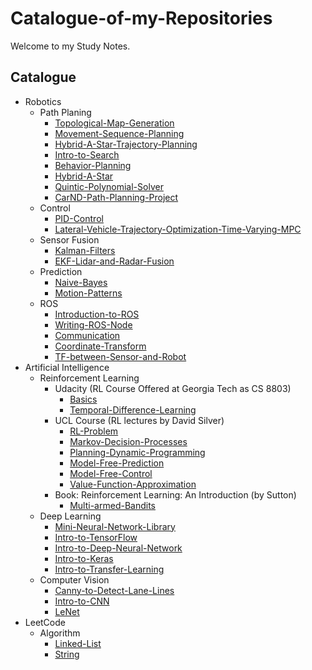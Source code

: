 # Catalogue-of-my-Repositories
Welcome to my Study Notes.


## Catalogue

- Robotics
  - Path Planing
    - [Topological-Map-Generation](https://github.com/ChenBohan/Robotics-Cooperative-Path-Planning-01-Topological-Map-Generation)
    - [Movement-Sequence-Planning](https://github.com/ChenBohan/Robotics-Cooperative-Path-Planning-02-Movement-Sequence-Planning)
    - [Hybrid-A-Star-Trajectory-Planning](https://github.com/ChenBohan/Robotics-Cooperative-Path-Planning-03-Hybrid-A-Star-Trajectory-Planning)
    - [Intro-to-Search](https://github.com/ChenBohan/Robotics-Path-Planning-01-Intro-to-Search)
    - [Behavior-Planning](https://github.com/ChenBohan/Robotics-Path-Planning-03-Behavior-Planning)
    - [Hybrid-A-Star](https://github.com/ChenBohan/Robotics-Path-Planning-04-Hybrid-A-Star)
    - [Quintic-Polynomial-Solver](https://github.com/ChenBohan/Robotics-Path-Planning-05-Quintic-Polynomial-Solver)
    - [CarND-Path-Planning-Project](https://github.com/ChenBohan/Robotics-Path-Planning-05-CarND-Path-Planning-Project)
  - Control
    - [PID-Control](https://github.com/ChenBohan/Robotics-Control-01-PID-Control)
    - [Lateral-Vehicle-Trajectory-Optimization-Time-Varying-MPC](https://github.com/ChenBohan/Robotics-Control-02-Constrained-Linear-Time-Varying-MPC)
  - Sensor Fusion
    - [Kalman-Filters](https://github.com/ChenBohan/Robotics-Sensor-Fusion-01-Kalman-Filters)
    - [EKF-Lidar-and-Radar-Fusion](https://github.com/ChenBohan/Robotics-Sensor-Fusion-02-Lidar-and-Radar-Fusion)
  - Prediction
    - [Naive-Bayes](https://github.com/ChenBohan/Robotics-Path-Planning-02-Prediction-Naive-Bayes)
    - [Motion-Patterns](https://github.com/ChenBohan/Robotics-Prediction-02-Pedestrian-Behavior-Prediction-based-on-Motion-Patterns)
  - ROS
    - [Introduction-to-ROS](https://github.com/ChenBohan/Robotics-ROS-01-Introduction-to-ROS) 
    - [Writing-ROS-Node](https://github.com/ChenBohan/Robotics-ROS-02-Writing-ROS-Node) 
    - [Communication](https://github.com/ChenBohan/Robotics-ROS-03-Communication) 
    - [Coordinate-Transform](https://github.com/ChenBohan/Robotics-ROS-04-Coordinate-Transform) 
    - [TF-between-Sensor-and-Robot](https://github.com/ChenBohan/Robotics-ROS-05-TF-between-Sensor-and-Robot) 
- Artificial Intelligence
  - Reinforcement Learning
    - Udacity (RL Course Offered at Georgia Tech as CS 8803)
      - [Basics](https://github.com/ChenBohan/AI-Reinforcement-Learning-01-Basics)
      - [Temporal-Difference-Learning](https://github.com/ChenBohan/AI-Reinforcement-Learning-02-Temporal-Difference-Learning)
    - UCL Course (RL lectures by David Silver)
      - [RL-Problem](https://github.com/ChenBohan/AI-Reinforcement-Learning-04-RL-Problem)
      - [Markov-Decision-Processes](https://github.com/ChenBohan/AI-Reinforcement-Learning-05-Markov-Decision-Processes)
      - [Planning-Dynamic-Programming](https://github.com/ChenBohan/AI-Reinforcement-Learning-06-Planning-Dynamic-Programming)
      - [Model-Free-Prediction](https://github.com/ChenBohan/AI-Reinforcement-Learning-07-Model-Free-Prediction)
      - [Model-Free-Control](https://github.com/ChenBohan/AI-Reinforcement-Learning-08-Model-Free-Control)
      - [Value-Function-Approximation](https://github.com/ChenBohan/AI-Reinforcement-Learning-09-Value-Function-Approximation)
    - Book: Reinforcement Learning: An Introduction (by Sutton)
      - [Multi-armed-Bandits](https://github.com/ChenBohan/AI-Reinforcement-Learning-03-Multi-armed-Bandits)
  - Deep Learning
    - [Mini-Neural-Network-Library](https://github.com/ChenBohan/AI-Deep-Learning-01-Mini-Neural-Network-Library)
    - [Intro-to-TensorFlow](https://github.com/ChenBohan/AI-Deep-Learning-02-Intro-to-TensorFlow)
    - [Intro-to-Deep-Neural-Network](https://github.com/ChenBohan/AI-Deep-Learning-03-Intro-to-Deep-Neural-Network)
    - [Intro-to-Keras](https://github.com/ChenBohan/AI-Deep-Learning-04-Intro-to-Keras)
    - [Intro-to-Transfer-Learning](https://github.com/ChenBohan/AI-Deep-Learning-05-Intro-to-Transfer-Learning)
  - Computer Vision
    - [Canny-to-Detect-Lane-Lines](https://github.com/ChenBohan/AI-Computer-Vision-01-Canny-to-Detect-Lane-Lines)
    - [Intro-to-CNN](https://github.com/ChenBohan/AI-Computer-Vision-02-Intro-to-CNN)
    - [LeNet](https://github.com/ChenBohan/AI-Computer-Vision-03-LeNet)
- LeetCode
  - Algorithm
    - [Linked-List](https://github.com/ChenBohan/LeetCode-01-Linked-List)
    - [String](https://github.com/ChenBohan/LeetCode-02-String)
